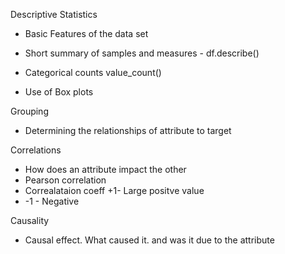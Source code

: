 
<!-- https://www.coursera.org/learn/data-analysis-with-python/ungradedWidget/q97lB/module-3-cheat-sheet-exploratory-data-analysis -->
Descriptive Statistics
- Basic Features of the data set 
- Short summary of samples and measures - df.describe()
- Categorical counts value_count()

- Use of Box plots 

Grouping 
- Determining the relationships of attribute to target 

Correlations
- How does an attribute impact the other 
- Pearson correlation 
- Correalataion coeff +1- Large positve value
- -1 - Negative

Causality
- Causal effect. What caused it. and was it due to the attribute 